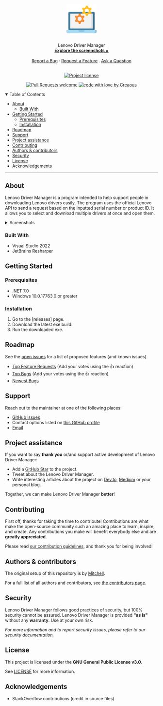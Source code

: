 <h1 align="center">
  <a href="https://github.com/Creaous/LenovoDriverManager">
    <img src="/docs/images/Logo.png" alt="Logo" width="100" height="100">
  </a>
</h1>

<div align="center">
  Lenovo Driver Manager
  <br />
  <a href="#about"><strong>Explore the screenshots »</strong></a>
  <br />
  <br />
  <a href="https://github.com/Creaous/LenovoDriverManager/issues/new?assignees=&labels=bug&template=01_BUG_REPORT.md&title=bug%3A+">Report a Bug</a>
  ·
  <a href="https://github.com/Creaous/LenovoDriverManager/issues/new?assignees=&labels=enhancement&template=02_FEATURE_REQUEST.md&title=feat%3A+">Request a Feature</a>
  .
  <a href="https://github.com/Creaous/LenovoDriverManager/issues/new?assignees=&labels=question&template=04_SUPPORT_QUESTION.md&title=support%3A+">Ask a Question</a>
</div>

<div align="center">
<br />

[![Project license](https://img.shields.io/github/license/Creaous/LenovoDriverManager.svg?style=flat-square)](LICENSE)

[![Pull Requests welcome](https://img.shields.io/badge/PRs-welcome-ff69b4.svg?style=flat-square)](https://github.com/Creaous/LenovoDriverManager/issues?q=is%3Aissue+is%3Aopen+label%3A%22help+wanted%22)
[![code with love by Creaous](https://img.shields.io/badge/%3C%2F%3E%20with%20%E2%99%A5%20by-Creaous-ff1414.svg?style=flat-square)](https://github.com/Creaous)

</div>

<details open="open">
<summary>Table of Contents</summary>

- [About](#about)
  - [Built With](#built-with)
- [Getting Started](#getting-started)
  - [Prerequisites](#prerequisites)
  - [Installation](#installation)
- [Roadmap](#roadmap)
- [Support](#support)
- [Project assistance](#project-assistance)
- [Contributing](#contributing)
- [Authors & contributors](#authors--contributors)
- [Security](#security)
- [License](#license)
- [Acknowledgements](#acknowledgements)

</details>

---

## About

Lenovo Driver Manager is a program intended to help support people in downloading Lenovo drivers easily. The program uses the official Lenovo API to send a request based on the inputted serial number or product ID. It allows you to select and download multiple drivers at once and open them.

<details>
<summary>Screenshots</summary>
<br>

|                               Start                          |                               Driver List                                |                               Downloads                              |                               Settings                             |
| :----------------------------------------------------------: | :----------------------------------------------------------------------: | :------------------------------------------------------------------: | :----------------------------------------------------------------: |
| <img src="docs/images/Start.png" title="Start" width="100%"> | <img src="docs/images/Driver-List.png" title="Driver List" width="100%"> | <img src="docs/images/Downloads.png" title="Downloads" width="100%"> | <img src="docs/images/Settings.png" title="Settings" width="100%"> |

</details>

### Built With

- Visual Studio 2022
- JetBrains Resharper

## Getting Started

### Prerequisites

- .NET 7.0
- Windows 10.0.17763.0 or greater

### Installation

1. Go to the [releases] page.
2. Download the latest exe build.
3. Run the downloaded exe.

## Roadmap

See the [open issues](https://github.com/Creaous/LenovoDriverManager/issues) for a list of proposed features (and known issues).

- [Top Feature Requests](https://github.com/Creaous/LenovoDriverManager/issues?q=label%3Aenhancement+is%3Aopen+sort%3Areactions-%2B1-desc) (Add your votes using the 👍 reaction)
- [Top Bugs](https://github.com/Creaous/LenovoDriverManager/issues?q=is%3Aissue+is%3Aopen+label%3Abug+sort%3Areactions-%2B1-desc) (Add your votes using the 👍 reaction)
- [Newest Bugs](https://github.com/Creaous/LenovoDriverManager/issues?q=is%3Aopen+is%3Aissue+label%3Abug)

## Support

Reach out to the maintainer at one of the following places:

- [GitHub issues](https://github.com/Creaous/LenovoDriverManager/issues/new?assignees=&labels=question&template=04_SUPPORT_QUESTION.md&title=support%3A+)
- Contact options listed on [this GitHub profile](https://github.com/Creaous)
- [Email](mailto:m@creaous.net)

## Project assistance

If you want to say **thank you** or/and support active development of Lenovo Driver Manager:

- Add a [GitHub Star](https://github.com/Creaous/LenovoDriverManager) to the project.
- Tweet about the Lenovo Driver Manager.
- Write interesting articles about the project on [Dev.to](https://dev.to/), [Medium](https://medium.com/) or your personal blog.

Together, we can make Lenovo Driver Manager **better**!

## Contributing

First off, thanks for taking the time to contribute! Contributions are what make the open-source community such an amazing place to learn, inspire, and create. Any contributions you make will benefit everybody else and are **greatly appreciated**.


Please read [our contribution guidelines](docs/CONTRIBUTING.md), and thank you for being involved!

## Authors & contributors

The original setup of this repository is by [Mitchell](https://github.com/Creaous).

For a full list of all authors and contributors, see [the contributors page](https://github.com/Creaous/LenovoDriverManager/contributors).

## Security

Lenovo Driver Manager follows good practices of security, but 100% security cannot be assured.
Lenovo Driver Manager is provided **"as is"** without any **warranty**. Use at your own risk.

_For more information and to report security issues, please refer to our [security documentation](docs/SECURITY.md)._

## License

This project is licensed under the **GNU General Public License v3.0**.

See [LICENSE](LICENSE) for more information.

## Acknowledgements

- StackOverflow contributions (credit in source files)
